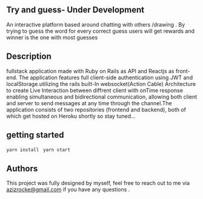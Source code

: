 ##  Try and guess- Under Development
An interactive  platform based around chatting with others /drawing . By  trying to guess the word for every  correct guess users will get rewards and winner is the one with most guesses
## Description
fullstack application made  with Ruby on Rails as API  and Reactjs as front-end. The application features full client-side authentication using JWT and localStorage.utilizing the rails built-In websocket(Action Cable) Architecture to create Live Interaction  between diffrent client with onTime response enabling simultaneous and bidirectional communication, allowing both client and server to send messages at any time through the channel.The application consists of two repositories (frontend and backend), both of which  get hosted on Heroku shortly so stay tuned...
## getting started
`yarn install `
`yarn start`
## Authors
This project was fully designed by myself, feel free to reach out to me via azizrocke@gmail.com if you have any questions .